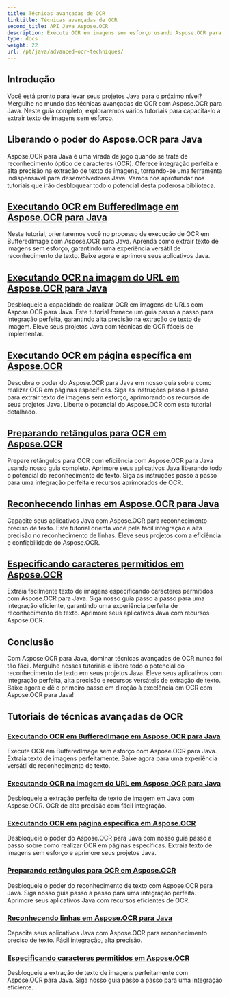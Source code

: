 ```yaml
---
title: Técnicas avançadas de OCR
linktitle: Técnicas avançadas de OCR
second_title: API Java Aspose.OCR
description: Execute OCR em imagens sem esforço usando Aspose.OCR para Java. Extraia texto perfeitamente com alta precisão. Aprimore seus projetos Java com reconhecimento de texto versátil.
type: docs
weight: 22
url: /pt/java/advanced-ocr-techniques/
---
```

## Introdução

Você está pronto para levar seus projetos Java para o próximo nível? Mergulhe no mundo das técnicas avançadas de OCR com Aspose.OCR para Java. Neste guia completo, exploraremos vários tutoriais para capacitá-lo a extrair texto de imagens sem esforço.

## Liberando o poder do Aspose.OCR para Java

Aspose.OCR para Java é uma virada de jogo quando se trata de reconhecimento óptico de caracteres (OCR). Oferece integração perfeita e alta precisão na extração de texto de imagens, tornando-se uma ferramenta indispensável para desenvolvedores Java. Vamos nos aprofundar nos tutoriais que irão desbloquear todo o potencial desta poderosa biblioteca.

## [Executando OCR em BufferedImage em Aspose.OCR para Java](./perform-ocr-buffered-image/)

Neste tutorial, orientaremos você no processo de execução de OCR em BufferedImage com Aspose.OCR para Java. Aprenda como extrair texto de imagens sem esforço, garantindo uma experiência versátil de reconhecimento de texto. Baixe agora e aprimore seus aplicativos Java.

## [Executando OCR na imagem do URL em Aspose.OCR para Java](./perform-ocr-image-from-url/)

Desbloqueie a capacidade de realizar OCR em imagens de URLs com Aspose.OCR para Java. Este tutorial fornece um guia passo a passo para integração perfeita, garantindo alta precisão na extração de texto de imagem. Eleve seus projetos Java com técnicas de OCR fáceis de implementar.

## [Executando OCR em página específica em Aspose.OCR](./perform-ocr-on-page/)

Descubra o poder do Aspose.OCR para Java em nosso guia sobre como realizar OCR em páginas específicas. Siga as instruções passo a passo para extrair texto de imagens sem esforço, aprimorando os recursos de seus projetos Java. Liberte o potencial do Aspose.OCR com este tutorial detalhado.

## [Preparando retângulos para OCR em Aspose.OCR](./prepare-rectangles-for-ocr/)

Prepare retângulos para OCR com eficiência com Aspose.OCR para Java usando nosso guia completo. Aprimore seus aplicativos Java liberando todo o potencial do reconhecimento de texto. Siga as instruções passo a passo para uma integração perfeita e recursos aprimorados de OCR.

## [Reconhecendo linhas em Aspose.OCR para Java](./recognize-lines/)

Capacite seus aplicativos Java com Aspose.OCR para reconhecimento preciso de texto. Este tutorial orienta você pela fácil integração e alta precisão no reconhecimento de linhas. Eleve seus projetos com a eficiência e confiabilidade do Aspose.OCR.

## [Especificando caracteres permitidos em Aspose.OCR](./specify-allowed-characters/)

Extraia facilmente texto de imagens especificando caracteres permitidos com Aspose.OCR para Java. Siga nosso guia passo a passo para uma integração eficiente, garantindo uma experiência perfeita de reconhecimento de texto. Aprimore seus aplicativos Java com recursos Aspose.OCR.

## Conclusão

Com Aspose.OCR para Java, dominar técnicas avançadas de OCR nunca foi tão fácil. Mergulhe nesses tutoriais e libere todo o potencial do reconhecimento de texto em seus projetos Java. Eleve seus aplicativos com integração perfeita, alta precisão e recursos versáteis de extração de texto. Baixe agora e dê o primeiro passo em direção à excelência em OCR com Aspose.OCR para Java!
## Tutoriais de técnicas avançadas de OCR
### [Executando OCR em BufferedImage em Aspose.OCR para Java](./perform-ocr-buffered-image/)
Execute OCR em BufferedImage sem esforço com Aspose.OCR para Java. Extraia texto de imagens perfeitamente. Baixe agora para uma experiência versátil de reconhecimento de texto.
### [Executando OCR na imagem do URL em Aspose.OCR para Java](./perform-ocr-image-from-url/)
Desbloqueie a extração perfeita de texto de imagem em Java com Aspose.OCR. OCR de alta precisão com fácil integração.
### [Executando OCR em página específica em Aspose.OCR](./perform-ocr-on-page/)
Desbloqueie o poder do Aspose.OCR para Java com nosso guia passo a passo sobre como realizar OCR em páginas específicas. Extraia texto de imagens sem esforço e aprimore seus projetos Java.
### [Preparando retângulos para OCR em Aspose.OCR](./prepare-rectangles-for-ocr/)
Desbloqueie o poder do reconhecimento de texto com Aspose.OCR para Java. Siga nosso guia passo a passo para uma integração perfeita. Aprimore seus aplicativos Java com recursos eficientes de OCR.
### [Reconhecendo linhas em Aspose.OCR para Java](./recognize-lines/)
Capacite seus aplicativos Java com Aspose.OCR para reconhecimento preciso de texto. Fácil integração, alta precisão.
### [Especificando caracteres permitidos em Aspose.OCR](./specify-allowed-characters/)
Desbloqueie a extração de texto de imagens perfeitamente com Aspose.OCR para Java. Siga nosso guia passo a passo para uma integração eficiente.
